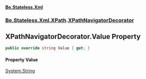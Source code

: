 #### [Be.Stateless.Xml](README.md 'README')
### [Be.Stateless.Xml.XPath](Be.Stateless.Xml.XPath.md 'Be.Stateless.Xml.XPath').[XPathNavigatorDecorator](XPathNavigatorDecorator.md 'Be.Stateless.Xml.XPath.XPathNavigatorDecorator')

## XPathNavigatorDecorator.Value Property

```csharp
public override string Value { get; }
```

#### Property Value
[System.String](https://docs.microsoft.com/en-us/dotnet/api/System.String 'System.String')